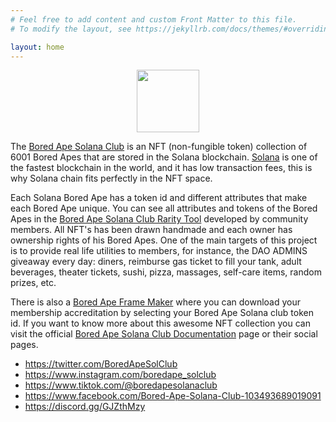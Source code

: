 ```yaml
---
# Feel free to add content and custom Front Matter to this file.
# To modify the layout, see https://jekyllrb.com/docs/themes/#overriding-theme-defaults

layout: home
---
```

<p align="center">
<img src="{{ '/assets/img/bored-ape-solana-club.png' | relative_url }}" width="100"/>
</p>

The [Bored Ape Solana Club][bored-ape-solana-club] is an NFT (non-fungible token) collection 
of 6001 Bored Apes that are stored in the Solana blockchain. 
[Solana][solana] is one of the fastest blockchain in the world, and it has
low transaction fees, this is why Solana chain fits perfectly in the NFT space.

Each Solana Bored Ape has a token id and different attributes 
that make each Bored Ape unique. You can see all attributes and tokens of the Bored Apes in the
[Bored Ape Solana Club Rarity Tool][rarity-tool] developed by community members. 
All NFT's has been drawn handmade and each owner has ownership rights of his Bored Apes.
One of the main targets of this project is to provide real life utilities to members, 
for instance, the DAO ADMINS giveaway every day: diners, reimburse gas ticket to fill your tank, adult beverages, theater tickets, 
sushi, pizza, massages, self-care items, random prizes, etc.

There is also a [Bored Ape Frame Maker][frame-maker] where you can download your membership accreditation by 
selecting your Bored Ape Solana club token id.
If you want to know more about this awesome NFT collection you can 
visit the official [Bored Ape Solana Club Documentation][documentation] page or their social pages.

- https://twitter.com/BoredApeSolClub
- https://www.instagram.com/boredape_solclub
- https://www.tiktok.com/@boredapesolanaclub
- https://www.facebook.com/Bored-Ape-Solana-Club-103493689019091
- https://discord.gg/GJZthMzy

[bored-ape-solana-club]: https://www.bascdao.net/
[solana]: https://solana.com/
[rarity-tool]: https://www.basc.app
[frame-maker]: https://www.basc.app/frame/
[documentation]: https://docs.bascdao.net/



